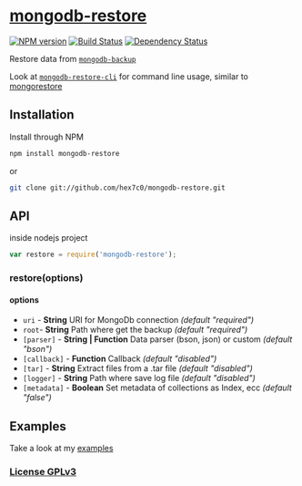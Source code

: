 # [mongodb-restore](http://supergiovane.tk/#/mongodb-restore)

[![NPM version](https://badge.fury.io/js/mongodb-restore.svg)](http://badge.fury.io/js/mongodb-restore)
[![Build Status](https://travis-ci.org/hex7c0/mongodb-restore.svg)](https://travis-ci.org/hex7c0/mongodb-restore)
[![Dependency Status](https://david-dm.org/hex7c0/mongodb-restore/status.svg)](https://david-dm.org/hex7c0/mongodb-restore)

Restore data from [`mongodb-backup`](https://github.com/hex7c0/mongodb-backup)

Look at [`mongodb-restore-cli`](https://github.com/hex7c0/mongodb-restore-cli) for command line usage, similar to [mongorestore](http://docs.mongodb.org/manual/reference/program/mongorestore/)

## Installation

Install through NPM

```bash
npm install mongodb-restore
```
or
```bash
git clone git://github.com/hex7c0/mongodb-restore.git
```

## API

inside nodejs project
```js
var restore = require('mongodb-restore');
```

### restore(options)

#### options

 - `uri` - **String** URI for MongoDb connection *(default "required")*
 - `root`- **String** Path where get the backup *(default "required")*
 - `[parser]` - **String | Function** Data parser (bson, json) or custom *(default "bson")*
 - `[callback]` - **Function** Callback *(default "disabled")*
 - `[tar]` - **String** Extract files from a .tar file *(default "disabled")*
 - `[logger]` - **String** Path where save log file *(default "disabled")*
 - `[metadata]` - **Boolean** Set metadata of collections as Index, ecc *(default "false")*

## Examples

Take a look at my [examples](https://github.com/hex7c0/mongodb-restore/tree/master/examples)

### [License GPLv3](http://opensource.org/licenses/GPL-3.0)
